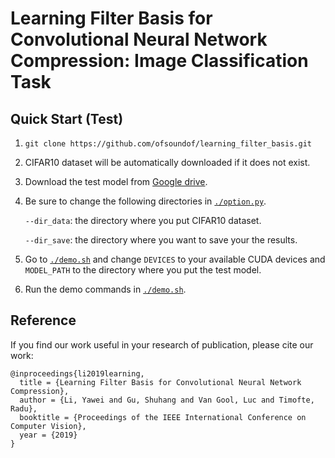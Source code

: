 # Learning Filter Basis for Convolutional Neural Network Compression: Image Classification Task


## Quick Start (Test)
1. `git clone https://github.com/ofsoundof/learning_filter_basis.git`
2. CIFAR10 dataset will be automatically downloaded if it does not exist.
3. Download the test model from [Google drive](https://drive.google.com/file/d/1OQJ-JzSs3qhP79_dRJAYu6J7g1bN5rgq/view?usp=sharing).
4. Be sure to change the following directories in [`./option.py`](./option.py).
	
	`--dir_data`: the directory where you put CIFAR10 dataset.
	
	`--dir_save`: the directory where you want to save your the results.
5. Go to [`./demo.sh`](./demo.sh) and change `DEVICES` to your available CUDA devices and `MODEL_PATH` to the directory where you put the test model.
6. Run the demo commands in [`./demo.sh`](./demo.sh).


## Reference
If you find our work useful in your research of publication, please cite our work:

```
@inproceedings{li2019learning,
  title = {Learning Filter Basis for Convolutional Neural Network Compression},
  author = {Li, Yawei and Gu, Shuhang and Van Gool, Luc and Timofte, Radu},
  booktitle = {Proceedings of the IEEE International Conference on Computer Vision},
  year = {2019}
}
```



